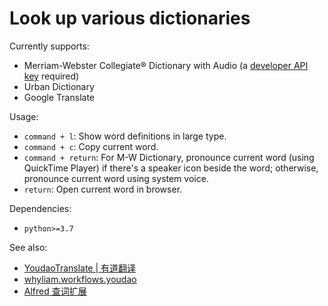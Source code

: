 # Look up various dictionaries

Currently supports:

- Merriam-Webster Collegiate® Dictionary with Audio (a [developer API key](https://dictionaryapi.com) required)
- Urban Dictionary
- Google Translate

Usage:

- `command + l`: Show word definitions in large type.
- `command + c`: Copy current word.
- `command + return`: For M-W Dictionary, pronounce current word (using QuickTime Player) if there's a speaker icon beside the word; otherwise, pronounce current word using system voice.
- `return`: Open current word in browser.

Dependencies:

- `python>=3.7`

See also:

- [YoudaoTranslate | 有道翻译](https://github.com/wensonsmith/YoudaoTranslator)
- [whyliam.workflows.youdao](https://github.com/whyliam/whyliam.workflows.youdao)
- [Alfred 查词扩展](https://github.com/liberize/alfred-dict-workflow)
